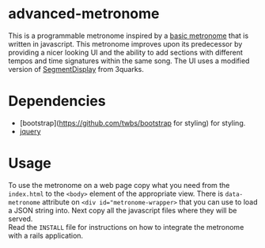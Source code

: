 # advanced-metronome
This is a programmable metronome inspired by a [basic metronome](https://github.com/cwilso/metronome)
that is written in javascript.  This metronome improves upon its predecessor by providing a nicer looking
UI and the ability to add sections with different tempos and time signatures within the same song.  The UI
uses a modified version of [SegmentDisplay](http://www.3quarks.com/en/SegmentDisplay/) from 3quarks.

# Dependencies
* [bootstrap](https://github.com/twbs/bootstrap for styling) for styling.
* [jquery](https://jquery.com/)

# Usage
To use the metronome on a web page copy what you need from the `index.html` to the `<body>` element
of the appropriate view.  There is `data-metronome` attribute on `<div id="metronome-wrapper>` that
you can use to load a JSON string into. Next copy all the javascript files where they will be served.  
Read the `INSTALL` file for instructions on how to integrate the metronome with a rails application. 

